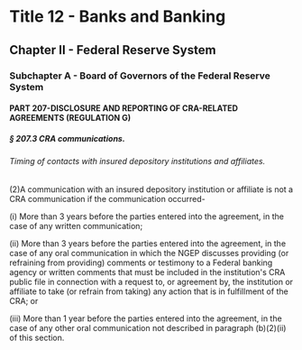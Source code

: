 
# Title 12 - Banks and Banking
## Chapter II - Federal Reserve System
### Subchapter A - Board of Governors of the Federal Reserve System
#### PART 207-DISCLOSURE AND REPORTING OF CRA-RELATED AGREEMENTS (REGULATION G)
##### § 207.3 CRA communications.
###### Timing of contacts with insured depository institutions and affiliates.

(2)A communication with an insured depository institution or affiliate is not a CRA communication if the communication occurred-

(i) More than 3 years before the parties entered into the agreement, in the case of any written communication;

(ii) More than 3 years before the parties entered into the agreement, in the case of any oral communication in which the NGEP discusses providing (or refraining from providing) comments or testimony to a Federal banking agency or written comments that must be included in the institution's CRA public file in connection with a request to, or agreement by, the institution or affiliate to take (or refrain from taking) any action that is in fulfillment of the CRA; or

(iii) More than 1 year before the parties entered into the agreement, in the case of any other oral communication not described in paragraph (b)(2)(ii) of this section.
